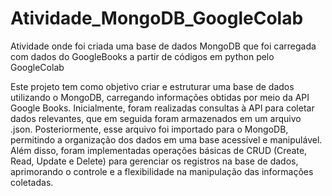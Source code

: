 # Atividade_MongoDB_GoogleColab
Atividade onde foi criada uma base de dados MongoDB que foi carregada com dados do GoogleBooks a partir de códigos em python pelo GoogleColab

Este projeto tem como objetivo criar e estruturar uma base de dados utilizando o MongoDB, carregando informações obtidas por meio da API Google Books. Inicialmente, foram realizadas consultas à API para coletar dados relevantes, que em seguida foram armazenados em um arquivo .json. Posteriormente, esse arquivo foi importado para o MongoDB, permitindo a organização dos dados em uma base acessível e manipulável. Além disso, foram implementadas operações básicas de CRUD (Create, Read, Update e Delete) para gerenciar os registros na base de dados, aprimorando o controle e a flexibilidade na manipulação das informações coletadas.
